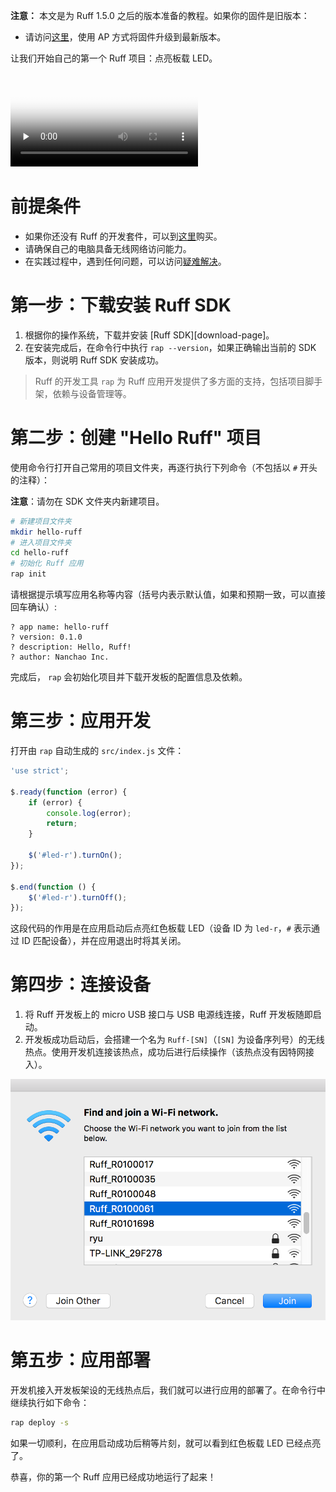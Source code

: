 
**注意：** 本文是为 Ruff 1.5.0 之后的版本准备的教程。如果你的固件是旧版本：

* 请访问[这里](http://community.ruff.io/t/ap-ruffos/469)，使用 AP 方式将固件升级到最新版本。

让我们开始自己的第一个 Ruff 项目：点亮板载 LED。

<video controls preload="none" poster="https://o18b6lfwd.qnssl.com/getting-started.jpg">
  <source src="https://o18b6lfwd.qnssl.com/Ruff_1.5-HD_1080p.mov" type="video/mp4">
</video>

# 前提条件

* 如果你还没有 Ruff 的开发套件，可以到[这里](kit.html)购买。
* 请确保自己的电脑具备无线网络访问能力。
* 在实践过程中，遇到任何问题，可以访问[疑难解决](trouble-shooting.html)。

# 第一步：下载安装 Ruff SDK

1. 根据你的操作系统，下载并安装 [Ruff SDK][download-page]。
2. 在安装完成后，在命令行中执行 `rap --version`，如果正确输出当前的 SDK 版本，则说明 Ruff SDK 安装成功。

> Ruff 的开发工具 `rap` 为 Ruff 应用开发提供了多方面的支持，包括项目脚手架，依赖与设备管理等。

# 第二步：创建 "Hello Ruff" 项目

使用命令行打开自己常用的项目文件夹，再逐行执行下列命令（不包括以 `#` 开头的注释）：

**注意**：请勿在 SDK 文件夹内新建项目。

```sh
# 新建项目文件夹
mkdir hello-ruff
# 进入项目文件夹
cd hello-ruff
# 初始化 Ruff 应用
rap init
```

请根据提示填写应用名称等内容（括号内表示默认值，如果和预期一致，可以直接回车确认）:

```
? app name: hello-ruff
? version: 0.1.0
? description: Hello, Ruff!
? author: Nanchao Inc.
```

完成后， `rap` 会初始化项目并下载开发板的配置信息及依赖。

# 第三步：应用开发

打开由 `rap` 自动生成的 `src/index.js` 文件：

```js
'use strict';

$.ready(function (error) {
    if (error) {
        console.log(error);
        return;
    }

    $('#led-r').turnOn();
});

$.end(function () {
    $('#led-r').turnOff();
});
```

这段代码的作用是在应用启动后点亮红色板载 LED（设备 ID 为 `led-r`，`#` 表示通过 ID 匹配设备），并在应用退出时将其关闭。

# 第四步：连接设备

1. 将 Ruff 开发板上的 micro USB 接口与 USB 电源线连接，Ruff 开发板随即启动。
2. 开发板成功启动后，会搭建一个名为 `Ruff-[SN]`（`[SN]` 为设备序列号）的无线热点。使用开发机连接该热点，成功后进行后续操作（该热点没有因特网接入）。

![Ruff AP Image](ruff-ap-selector.png)

# 第五步：应用部署

开发机接入开发板架设的无线热点后，我们就可以进行应用的部署了。在命令行中继续执行如下命令：

```sh
rap deploy -s
```

如果一切顺利，在应用启动成功后稍等片刻，就可以看到红色板载 LED 已经点亮了。

恭喜，你的第一个 Ruff 应用已经成功地运行了起来！


